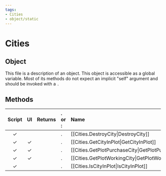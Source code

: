 ```yaml
---
tags:
- Cities
- object/static
---
```

# Cities
## Object
This file is a description of an object. This object is accessible as a global variable. Most of its methods do not expect an implicit "self" argument and should be invoked with a `.`

## Methods
| Script | UI  | Returns | . or : | Name | Arguments |
|:------:|:---:| -------:|:---- |:---- |:--------- |
|✓| ||.|[[Cities.DestroyCity\|DestroyCity]]||
|✓|✓||.|[[Cities.GetCityInPlot\|GetCityInPlot]]||
|✓|✓||.|[[Cities.GetPlotPurchaseCity\|GetPlotPurchaseCity]]||
|✓|✓||.|[[Cities.GetPlotWorkingCity\|GetPlotWorkingCity]]||
|✓| ||.|[[Cities.IsCityInPlot\|IsCityInPlot]]||
